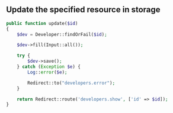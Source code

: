 Update the specified resource in storage
----------------------------------------
```php
public function update($id)
{
    $dev = Developer::findOrFail($id);

    $dev->fill(Input::all());

    try {
        $dev->save();
    } catch (Exception $e) {
        Log::error($e);

        Redirect::to("developers.error");
    }

    return Redirect::route('developers.show', ['id' => $id]);
}
```
